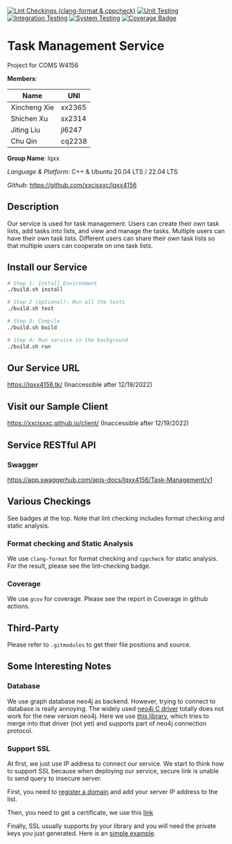 [![Lint Checkings (clang-format & cppcheck)](https://github.com/xxcisxxc/lqxx4156/actions/workflows/lint-check.yml/badge.svg)](https://github.com/xxcisxxc/lqxx4156/actions/workflows/lint-check.yml)
[![Unit Testing](https://github.com/xxcisxxc/lqxx4156/actions/workflows/unit-test.yml/badge.svg)](https://github.com/xxcisxxc/lqxx4156/actions/workflows/unit-test.yml)
[![Integration Testing](https://github.com/xxcisxxc/lqxx4156/actions/workflows/integration-test.yml/badge.svg)](https://github.com/xxcisxxc/lqxx4156/actions/workflows/integration-test.yml)
[![System Testing](https://github.com/xxcisxxc/lqxx4156/actions/workflows/system-test.yml/badge.svg)](https://github.com/xxcisxxc/lqxx4156/actions/workflows/system-test.yml)
[![Coverage Badge](https://img.shields.io/endpoint?url=https://gist.githubusercontent.com/xxcisxxc/565ca3bce573af66c61e5e3cb5429264/raw/coverage.json)](https://gist.githubusercontent.com/xxcisxxc/565ca3bce573af66c61e5e3cb5429264)

# Task Management Service

Project for COMS W4156

**Members**:

| Name         | UNI    |
| ------------ | ------ |
| Xincheng Xie | xx2365 |
| Shichen Xu   | sx2314 |
| Jiting Liu   | jl6247 |
| Chu Qin      | cq2238 |

**Group Name**: lqxx

*Language & Platform*: C++ & Ubuntu 20.04 LTS / 22.04 LTS

*Github*: https://github.com/xxcisxxc/lqxx4156

## Description

Our service is used for task management. Users can create their own task lists, add tasks into lists,
and view and manage the tasks. Multiple users can have their own task lists. Different users can share their own task lists so that multiple
users can cooperate on one task lists.

## Install our Service

```bash
# Step 1: Install Environment
./build.sh install

# Step 2 (optional): Run all the tests
./build.sh test

# Step 3: Compile
./build.sh build

# Step 4: Run service in the background
./build.sh run
```

## Our Service URL

https://lqxx4156.tk/
(Inaccessible after 12/19/2022)

## Visit our Sample Client

https://xxcisxxc.github.io/client/
(Inaccessible after 12/19/2022)

## Service RESTful API

### Swagger

https://app.swaggerhub.com/apis-docs/lqxx4156/Task-Management/v1

## Various Checkings

See badges at the top. Note that lint checking includes format checking and static analysis.

### Format checking and Static Analysis

We use `clang-format` for format checking and `cppcheck` for static analysis. For the result, please see the lint-checking badge.

### Coverage

We use `gcov` for coverage. Please see the report in Coverage in github actions.

## Third-Party

Please refer to `.gitmodules` to get their file positions and source.

## Some Interesting Notes

### Database

We use graph database neo4j as backend. However, trying to connect to database is really annoying. The widely used [neo4j C driver](https://github.com/cleishm/libneo4j-client) totally does not work for the new version neo4j. Here we use [this library](https://github.com/majensen/libneo4j-client), which tries to merge into that driver (not yet) and supports part of neo4j connection protocol.

### Support SSL

At first, we just use IP address to connect our service. We start to think how to support SSL because when deploying our service, secure link is unable to send query to insecure server.

First, you need to [register a domain](https://my.freenom.com/) and add your server IP address to the list.

Then, you need to get a certificate, we use this [link](https://certbot.eff.org/instructions?ws=other&os=ubuntufocal)

Finally, SSL usually supports by your library and you will need the private keys you just generated. Here is an [simple example](https://gist.github.com/xxcisxxc/26c217e59a110a8a9ee6ddcf6ba63c34#file-runserver-ssl-py).
